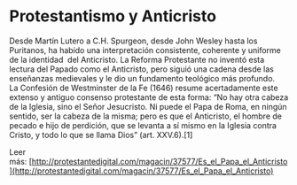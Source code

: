 # Protestantismo y Anticristo

Desde Martín Lutero a C.H. Spurgeon, desde John Wesley hasta los Puritanos, ha habido una interpretación consistente, coherente y uniforme de la identidad  del Anticristo. La Reforma Protestante no inventó esta lectura del Papado como el Anticristo, pero siguió una cadena desde las enseñanzas medievales y le dio un fundamento teológico más profundo.   La Confesión de Westminster de la Fe (1646) resume acertadamente este extenso y antiguo consenso protestante de esta forma: “No hay otra cabeza de la Iglesia, sino el Señor Jesucristo. Ni puede el Papa de Roma, en ningún sentido, ser la cabeza de la misma; pero es que el Anticristo, el hombre de pecado e hijo de perdición, que se levanta a sí mismo en la Iglesia contra Cristo, y todo lo que se llama Dios” (art. XXV.6).[1]

Leer más: [http://protestantedigital.com/magacin/37577/Es_el_Papa_el_Anticristo](http://protestantedigital.com/magacin/37577/Es_el_Papa_el_Anticristo)
